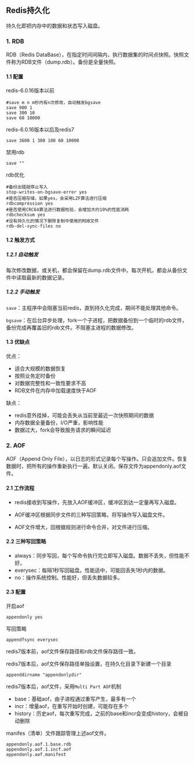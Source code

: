 ## Redis持久化

持久化即把内存中的数据和状态写入磁盘。

### 1. RDB

RDB（Redis DataBase），在指定时间间隔内，执行数据集的时间点快照。快照文件称为RDB文件（dump.rdb）。备份是全量快照。

#### 1.1 配置

redis-6.0.16版本以前

```properties
#save m n m秒内有n次修改，自动触发bgsave
save 900 1
save 300 10
save 60 10000
```

redis-6.0.16版本以后及redis7

```properties
save 3600 1 300 100 60 10000
```

禁用rdb

```properties
save ""
```

rdb优化

```properties
#备份出错就停止写入
stop-writes-on-bgsave-error yes
#是否压缩存储，如果yes，会采用LZF算法进行压缩
rdbcompression yes
#是否使用CRC64算法进行数据校验，会增加大约10%的性能消耗
rdbchecksum yes
#没有持久化的情况下删除复制中使用的RDB文件
rdb-del-sync-files no
```

#### 1.2 触发方式

##### 1.2.1 自动触发

每次修改数据，或关机，都会保留在dump.rdb文件中。每次开机，都会从备份文件中读取最新的数据记录。

##### 1.2.2 手动触发

`save`：主程序中会阻塞当前redis，直到持久化完成，期间不能处理其他命令。

`bgsave`：在后台异步处理，fork一个子进程，把数据备份到一个临时的rdb文件，备份完成再覆盖旧的rdb文件。不阻塞主进程的数据修改。 

#### 1.3 优缺点

优点：

- 适合大规模的数据恢复
- 按照业务定时备份
- 对数据完整性和一致性要求不高
- RDB文件在内存中加载速度快于AOF

缺点：

- redis意外挂掉，可能会丢失从当前至最近一次快照期间的数据
- 内存数据全量备份，I/O严重，影响性能
- 数据过大，fork会导致服务请求的瞬间延迟



### 2. AOF

AOF（Append Only File），以日志的形式记录每个写操作。只会追加文件。恢复数据时，把所有的操作重新执行一遍。默认关闭。保存文件为appendonly.aof文件。

#### 2.1 工作流程

- redis接收到写操作，先放入AOF缓冲区，缓冲区到达一定量再写入磁盘。

- AOF缓冲区根据同步文件的三种写回策略，将写操作写入磁盘文件。

- AOF文件增大，回根据规则进行命令合并，对文件进行压缩。

#### 2.2 三种写回策略

- always：同步写回，每个写命令执行完立即写入磁盘。数据不丢失，但性能不好。
- everysec：每隔1秒写回磁盘。性能适中，可能回丢失1秒内的数据。
- no：操作系统控制。性能好，但丢失数据较多。

#### 2.3 配置

开启aof

```properties
appendonly yes
```

写回策略

```properties
appendfsync everysec
```

redis7版本前，aof文件保存路径和rdb文件保存路径一致。

redis7版本后，aof文件保存路径单独设置，在持久化目录下新建一个目录

```properties
appenddirname "appendonlydir"
```

redis7版本后，aof文件，采用`Multi Part AOF`机制

- base：基础aof，由子进程通过重写产生，最多有一个
- incr：增量aof，在重写开始时创建，可能存在多个
- history：历史aof，每次重写完成，之前的base和incr会变成history，会被自动删除

manifes（清单）文件跟踪管理上述aof文件。

```properties
appendonly.aof.1.base.rdb
appendonly.aof.1.incf.aof
appendonly.aof.manifest
```

